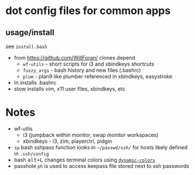 # dot config files for common apps
## usage/install
see `install.bash`

 - from https://github.com/WillForan/ clones depend
   * `wf-utils`  - short scripts for i3 and xbindkeys shortcuts
   * `fuzzy_args` - bash history and new files (.bashrc)
   * `plum` - plan9 like plumber referenced in xbindkeys, easystroke
 - ln installs .bashrc
 - stow installs vim, x11 user files, xbindkeys, etc

# Notes
* wf-utils 
  * i3 (jumpback within monitor, swap monitor workspaces)
  * xbindkeys - i3, zim, playerctrl, pidgin
* `sp` bash sshpass function looks in `~/passwd/ssh/` for hosts likely defined in `.ssh/config`
* bash <kbd>alt+L</kbd> changes terminal colors using [`dynamic-colors`](https://github.com/sos4nt/dynamic-colors)
* passhole `ph` is used to access keepass file stored next to ssh passwords
